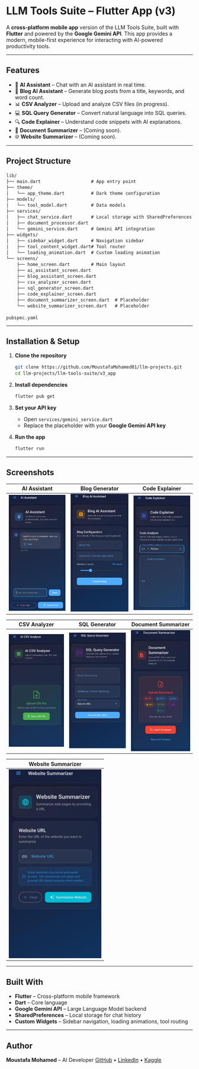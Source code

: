 # LLM Tools Suite – Flutter App (v3)

A **cross-platform mobile app** version of the LLM Tools Suite, built with **Flutter** and powered by the **Google Gemini API**. This app provides a modern, mobile-first experience for interacting with AI-powered productivity tools.

---

## Features

* 🧠 **AI Assistant** – Chat with an AI assistant in real time.
* 📝 **Blog AI Assistant** – Generate blog posts from a title, keywords, and word count.
* 📊 **CSV Analyzer** – Upload and analyze CSV files (in progress).
* 💻 **SQL Query Generator** – Convert natural language into SQL queries.
* 🔍 **Code Explainer** – Understand code snippets with AI explanations.
* 📄 **Document Summarizer** – (Coming soon).
* 🌐 **Website Summarizer** – (Coming soon).

---

## Project Structure

```
lib/
├── main.dart                   # App entry point
├── theme/
│   └── app_theme.dart          # Dark theme configuration
├── models/
│   └── tool_model.dart         # Data models
├── services/
│   ├── chat_service.dart       # Local storage with SharedPreferences
│   ├── document_processor.dart
│   └── gemini_service.dart     # Gemini API integration
├── widgets/
│   ├── sidebar_widget.dart     # Navigation sidebar
│   ├── tool_content_widget.dart# Tool router
│   └── loading_animation.dart  # Custom loading animation
└── screens/
    ├── home_screen.dart        # Main layout
    ├── ai_assistant_screen.dart
    ├── blog_assistant_screen.dart
    ├── csv_analyzer_screen.dart
    ├── sql_generator_screen.dart
    ├── code_explainer_screen.dart
    ├── document_summarizer_screen.dart  # Placeholder
    └── website_summarizer_screen.dart   # Placeholder

pubspec.yaml
```

---

## Installation & Setup

1. **Clone the repository**

   ```bash
   git clone https://github.com/MoustafaMohamed01/llm-projects.git
   cd llm-projects/llm-tools-suite/v3_app
   ```

2. **Install dependencies**

   ```bash
   flutter pub get
   ```

3. **Set your API key**

   * Open `services/gemini_service.dart`
   * Replace the placeholder with your **Google Gemini API key**

4. **Run the app**

   ```bash
   flutter run
   ```

---

## Screenshots

<div align="center">

| AI Assistant | Blog Generator | Code Explainer |
|--------------|----------------|----------------|
| <img src="screenshots/ai_assistant.jpg" width="250"/> | <img src="screenshots/blog_ai_assistant.jpg" width="250"/> | <img src="screenshots/code_explainer.jpg" width="250"/> |

| CSV Analyzer | SQL Generator | Document Summarizer |
|--------------|---------------|----------------------|
| <img src="screenshots/csv_analyzer.jpg" width="250"/> | <img src="screenshots/sql_query_generator.jpg" width="250"/> | <img src="screenshots/dowument_summarizer.jpg" width="250"/> |

| Website Summarizer |
|--------------------|
| <img src="screenshots/website_summarizer.jpg" width="250"/> |

</div>

---

## Built With

* **Flutter** – Cross-platform mobile framework
* **Dart** – Core language
* **Google Gemini API** – Large Language Model backend
* **SharedPreferences** – Local storage for chat history
* **Custom Widgets** – Sidebar navigation, loading animations, tool routing

---

## Author

**Moustafa Mohamed** – AI Developer
[GitHub](https://github.com/MoustafaMohamed01) • [LinkedIn](https://linkedin.com/in/moustafamohamed01) • [Kaggle](https://kaggle.com/moustafamohamed01)
